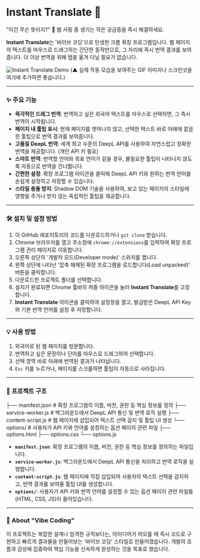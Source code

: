 # Instant Translate 🚀

"이건 무슨 뜻이지?" 🤔 웹 서핑 중 생기는 작은 궁금증을 즉시 해결하세요.

**Instant Translate**는 '바이브 코딩'으로 탄생한 크롬 확장 프로그램입니다. 웹 페이지의 텍스트를 마우스로 드래그하는 간단한 동작만으로, 그 자리에 즉시 번역 결과를 보여줍니다. 더 이상 번역을 위해 탭을 옮겨 다닐 필요가 없습니다.

![Instant Translate Demo](https://i.imgur.com/your-demo-image.gif)
(▲ 실제 작동 모습을 보여주는 GIF 이미지나 스크린샷을 여기에 추가하면 좋습니다.)

---

### ✨ 주요 기능

* **즉각적인 드래그 번역**: 번역하고 싶은 외국어 텍스트를 마우스로 선택하면, 그 즉시 번역이 시작됩니다.
* **페이지 내 툴팁 표시**: 현재 페이지를 벗어나지 않고, 선택한 텍스트 바로 아래에 깔끔한 툴팁으로 번역 결과를 보여줍니다.
* **고품질 DeepL 번역**: 세계 최고 수준의 DeepL API를 사용하여 자연스럽고 정확한 번역을 제공합니다. (개인 API 키 필요)
* **스마트 번역**: 번역할 언어와 목표 언어가 같을 경우, 불필요한 툴팁이 나타나지 않도록 자동으로 번역을 건너뜁니다.
* **간편한 설정**: 확장 프로그램 아이콘을 클릭해 DeepL API 키와 원하는 번역 언어를 손쉽게 설정하고 저장할 수 있습니다.
* **스타일 충돌 방지**: Shadow DOM 기술을 사용하여, 보고 있는 페이지의 스타일에 영향을 주거나 받지 않는 독립적인 툴팁을 제공합니다.

---

### 🛠️ 설치 및 설정 방법

1.  이 GitHub 레포지토리의 코드를 다운로드하거나 `git clone` 받습니다.
2.  Chrome 브라우저를 열고 주소창에 `chrome://extensions`를 입력하여 확장 프로그램 관리 페이지로 이동합니다.
3.  오른쪽 상단의 '개발자 모드(Developer mode)' 스위치를 켭니다.
4.  왼쪽 상단에 나타난 '압축 해제된 확장 프로그램을 로드합니다(Load unpacked)' 버튼을 클릭합니다.
5.  다운로드한 프로젝트 폴더를 선택합니다.
6.  설치가 완료되면 Chrome 툴바의 퍼즐 아이콘을 눌러 **Instant Translate**를 고정합니다.
7.  **Instant Translate** 아이콘을 클릭하여 설정창을 열고, 발급받은 DeepL API Key와 기본 번역 언어를 설정 후 저장합니다.

---

### 💡 사용 방법

1.  외국어로 된 웹 페이지를 방문합니다.
2.  번역하고 싶은 문장이나 단어를 마우스로 드래그하여 선택합니다.
3.  선택 영역 바로 아래에 번역된 결과가 나타납니다.
4.  `Esc` 키를 누르거나, 페이지를 스크롤하면 툴팁이 자동으로 사라집니다.

---

### 📂 프로젝트 구조
├── manifest.json       # 확장 프로그램의 이름, 버전, 권한 등 핵심 정보를 정의
├── service-worker.js   # 백그라운드에서 DeepL API 통신 및 번역 로직 실행
├── content-script.js   # 웹 페이지에 삽입되어 텍스트 선택 감지 및 툴팁 UI 생성
└── options/            # 사용자가 API 키와 언어를 설정하는 옵션 페이지 관련 파일
├── options.html
├── options.css
└── options.js

* **`manifest.json`**: 확장 프로그램의 이름, 버전, 권한 등 핵심 정보를 정의하는 파일입니다.
* **`service-worker.js`**: 백그라운드에서 DeepL API 통신을 처리하고 번역 로직을 실행합니다.
* **`content-script.js`**: 웹 페이지에 직접 삽입되어 사용자의 텍스트 선택을 감지하고, 번역 결과를 보여줄 툴팁 UI를 생성합니다.
* **`options/`**: 사용자가 API 키와 번역 언어를 설정할 수 있는 옵션 페이지 관련 파일들(HTML, CSS, JS)이 들어있습니다.

---

### 🌊 About "Vibe Coding"

이 프로젝트는 복잡한 설계나 엄격한 규칙보다는, 아이디어가 떠오를 때 즉시 코드로 구현하고 빠르게 결과물을 만들어보는 '바이브 코딩' 스타일로 만들어졌습니다. 개발의 흐름과 감성에 집중하여 핵심 기능을 신속하게 완성하는 것을 목표로 했습니다.
